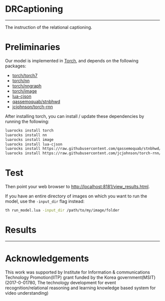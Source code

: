 # DRCaptioning
---
The instruction of the relational captioning.

# Preliminaries
Our model is implemented in [Torch](http://torch.ch/), and depends on the following packages: 
* [torch/torch7](https://github.com/torch/torch7)
* [torch/nn](https://github.com/torch/nn) 
* [torch/nngraph](https://github.com/torch/nngraph) 
* [torch/image](https://github.com/torch/image) 
* [lua-cjson](https://luarocks.org/modules/luarocks/lua-cjson)
* [qassemoquab/stnbhwd](https://github.com/qassemoquab/stnbhwd)
* [jcjohnson/torch-rnn](https://github.com/jcjohnson/torch-rnn)

After installing torch, you can install / update these dependencies by running the following:
```bash
luarocks install torch
luarocks install nn
luarocks install image
luarocks install lua-cjson
luarocks install https://raw.githubusercontent.com/qassemoquab/stnbhwd/master/stnbhwd-scm-1.rockspec
luarocks install https://raw.githubusercontent.com/jcjohnson/torch-rnn/master/torch-rnn-scm-1.rockspec
```

# Test
Then point your web browser to [http://localhost:8181/view_results.html](http://localhost:8181/view_results.html).

If you have an entire directory of images on which you want to run the model, use the `-input_dir` flag instead:

```bash
th run_model.lua -input_dir /path/to/my/image/folder
```

# Results 







----
# Acknowledgements

This work was supported by Institute for Information & communications Technology Promotion(IITP) grant funded by the Korea government(MSIT) (2017-0-01780, The technology development for event recognition/relational reasoning and learning knowledge based system for video understanding)
